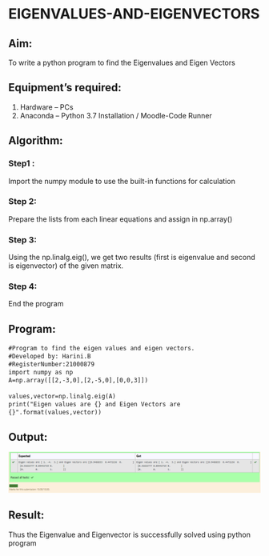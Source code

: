 # EIGENVALUES-AND-EIGENVECTORS
## Aim:
To write a python program to find the Eigenvalues and Eigen Vectors
## Equipment’s required:
1. 	Hardware – PCs
2. 	Anaconda – Python 3.7 Installation / Moodle-Code Runner
## Algorithm:
### Step1 : 
Import the numpy module to use the built-in functions for calculation
### Step 2: 
Prepare the lists from each linear equations and assign in np.array()
### Step 3: 
Using the np.linalg.eig(),  we get two results (first is eigenvalue and second is eigenvector) of the given matrix.
### Step 4: 
End the program

## Program:
```
#Program to find the eigen values and eigen vectors.
#Developed by: Harini.B
#RegisterNumber:21000879
import numpy as np
A=np.array([[2,-3,0],[2,-5,0],[0,0,3]])

values,vector=np.linalg.eig(A)
print("Eigen values are {} and Eigen Vectors are {}".format(values,vector))
```
## Output:
![image](./Capture.PNG)
## Result:
Thus the Eigenvalue and Eigenvector is successfully solved using python program

